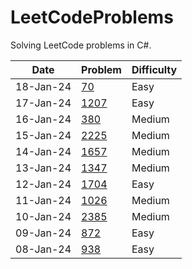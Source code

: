 # LeetCodeProblems

Solving LeetCode problems in C#.

| Date | Problem | Difficulty | 
|------|---------|------------|
| 18-Jan-24 | [70](70.cs) | Easy | 
| 17-Jan-24 | [1207](1207.cs) | Easy | 
| 16-Jan-24 | [380](380.cs) | Medium | 
| 15-Jan-24 | [2225](2225.cs) | Medium | 
| 14-Jan-24 | [1657](1657.cs) | Medium | 
| 13-Jan-24 | [1347](1347.cs) | Medium | 
| 12-Jan-24 | [1704](1704.cs) | Easy | 
| 11-Jan-24 | [1026](1026.cs) | Medium | 
| 10-Jan-24 | [2385](2385.cs) | Medium | 
| 09-Jan-24 | [872](872.cs) | Easy | 
| 08-Jan-24 | [938](938.cs) | Easy | 